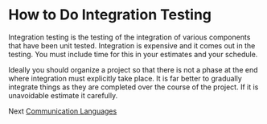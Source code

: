 # How to Do Integration Testing
[//]: # (Version:1.0.0)
Integration testing is the testing of the integration of various components that have been unit tested. Integration is expensive and it comes out in the testing. You must include time for this in your estimates and your schedule.

Ideally you should organize a project so that there is not a phase at the end where integration must explicitly take place. It is far better to gradually integrate things as they are completed over the course of the project. If it is unavoidable estimate it carefully.

Next [Communication Languages](09-Communication%20Languages.md)